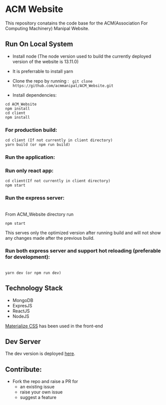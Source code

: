 # ACM Website

This repository conatains the code base for the ACM(Association For Computing Machinery) Manipal Website.

## Run On Local System
- Install node (The node version used to build the currently deployed version of the website is 13.11.0)
- It is preferrable to install yarn
- Clone the repo by running :
` git clone https://github.com/acmmanipal/ACM_Website.git`

- Install dependencies:
```
cd ACM_Website 
npm install
cd client
npm install
```
### For production build:
```
cd client (If not currently in client directory)
yarn build (or npm run build)
```

### Run the application:

### Run only react app:
```
cd client(If not currently in client directory)
npm start
```

### Run the express server:
\
 From ACM_Website directory run

 `npm start`
 
 This serves only the optimized version after running build and will not show any changes made after the previous build. 

### Run both express server and support hot reloading (preferable for development):
\
`yarn dev (or npm run dev) `

## Technology Stack
- MongoDB
- ExpresJS
- ReactJS
- NodeJS

[Materialize CSS](https://materializecss.com/) has been used in the front-end

## Dev Server

The dev version is deployed [here](http://www.dev.manipal.hosting.acm.org/).

## Contribute:

- Fork the repo and raise a PR for 
    - an existing issue
    - raise your own issue
    - suggest a feature

